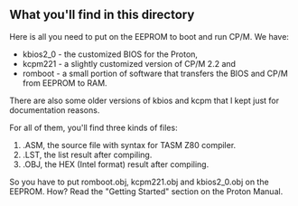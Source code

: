 ## What you'll find in this directory ##
Here is all you need to put on the EEPROM to boot and run CP/M. We have:

- kbios2_0 - the customized BIOS for the Proton,
- kcpm221 - a slightly customized version of CP/M 2.2 and
- romboot - a small portion of software that transfers the BIOS and CP/M from EEPROM to RAM.

There are also some older versions of kbios and kcpm that I kept just for documentation reasons.

For all of them, you'll find three kinds of files:

1) .ASM, the source file with syntax for TASM Z80 compiler.
2) .LST, the list result after compiling.
3) .OBJ, the HEX (Intel format) result after compiling.

So you have to put romboot.obj, kcpm221.obj and kbios2_0.obj on the EEPROM. How? Read the "Getting Started" section on the Proton Manual.
